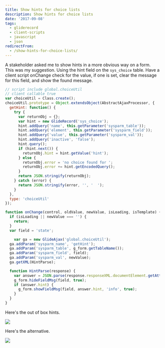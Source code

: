 ```yaml
---
title: Show hints for choice lists
description: Show hints for choice lists
date: '2017-09-08'
tags:
  - gliderecord
  - client-scripts
  - javascript
  - json
redirectFrom:
  - /show-hints-for-choice-lists/
---
```


<!--StartFragment-->

A stakeholder asked me to show hints in a more obvious way on a form. This was my suggestion. Using the hint field on the `sys_choice` table. Have a client script onChange check for the value, if one is set, clear the message for this field, and show the found message.

<!--EndFragment-->

```javascript
// script include global.choiceUtil
// client callable true
var choiceUtil = Class.create();
choiceUtil.prototype = Object.extendsObject(AbstractAjaxProcessor, {
  getHint: function() {
    try {
      var returnObj = {};
      var hint = new GlideRecord('sys_choice');
      hint.addQuery('name', this.getParameter('sysparm_table'));
      hint.addQuery('element', this.getParameter('sysparm_field'));
      hint.addQuery('value', this.getParameter('sysparm_val'));
      hint.addQuery('inactive', 'false');
      hint.query();
      if (hint.next()) {
        returnObj.hint = hint.getValue('hint');
      } else {
        returnObj.error = 'no choice found for ';
        returnObj.error += hint.getEncodedQuery();
      }
      return JSON.stringify(returnObj);
    } catch (error) {
      return JSON.stringify(error, '', '  ');
    }
  },
  type: 'choiceUtil'
});
```

```javascript
function onChange(control, oldValue, newValue, isLoading, isTemplate) {
  if (isLoading || newValue === '') {
    return;
  }
  var field = 'state';

	var ga = new GlideAjax('global.choiceUtil');
  ga.addParam('sysparm_name', 'getHint');
  ga.addParam('sysparm_table', g_form.getTableName());
  ga.addParam('sysparm_field', field);
  ga.addParam('sysparm_val', newValue);
  ga.getXML(HintParse);

  function HintParse(response) {
    var answer = JSON.parse(response.responseXML.documentElement.getAttribute("answer"));
    g_form.hideFieldMsg(field, true);
    if (answer.hint) {
      g_form.showFieldMsg(field, answer.hint, 'info', true);
    }
  }
}
```

Here's the out of box hints.

![](/assets/images/hint-oob.png)

Here's the alternative.

![](/assets/images/hint-as-message.png)